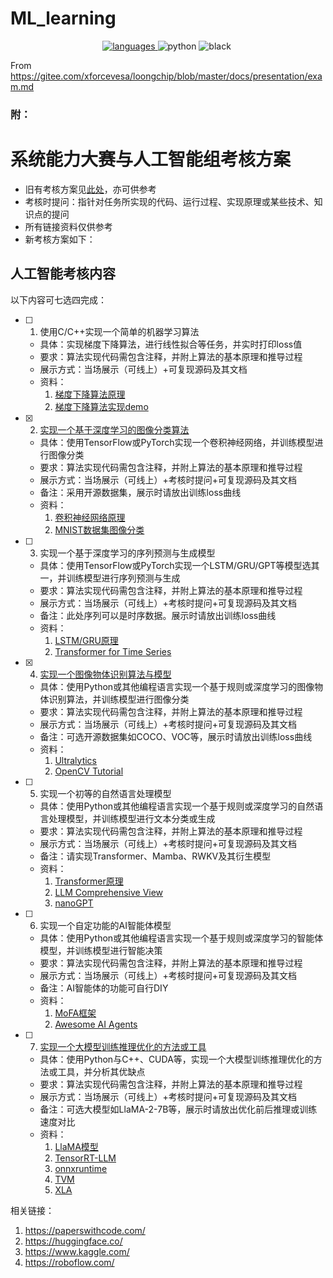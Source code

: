 # ML_learning
<p align="center">
<a href="https://www.python.org">
  <img src="https://img.shields.io/github/languages/top/angjustinl/ML_learning" alt="languages">
</a> 
<img src="https://img.shields.io/badge/python-3.11-blue.svg" alt="python">
<img src="https://img.shields.io/badge/code%20style-black-000000.svg" alt="black">
<img src="https://img.shields.io/github/last-commit/ANGJustinl/ML_learning.svg?label=Updated&logo=github&cacheSeconds=600" alt="">
</p>


From https://gitee.com/xforcevesa/loongchip/blob/master/docs/presentation/exam.md

### 附：
# 系统能力大赛与人工智能组考核方案

- 旧有考核方案见[此处](./exam.old.md)，亦可供参考
- 考核时提问：指针对任务所实现的代码、运行过程、实现原理或某些技术、知识点的提问
- 所有链接资料仅供参考
- 新考核方案如下：

## 人工智能考核内容

以下内容可七选四完成：

- [ ] 1. 使用C/C++实现一个简单的机器学习算法
    - 具体：实现梯度下降算法，进行线性拟合等任务，并实时打印loss值
    - 要求：算法实现代码需包含注释，并附上算法的基本原理和推导过程
    - 展示方式：当场展示（可线上）+可复现源码及其文档
    - 资料：
        1. [梯度下降算法原理](https://dsfftp.readthedocs.io/zh-cn/latest/Linear-Regression/%E6%A2%AF%E5%BA%A6%E4%B8%8B%E9%99%8D%E6%B3%95%E7%9A%84%E6%95%B0%E5%AD%A6%E5%8E%9F%E7%90%86.html)
        2. [梯度下降算法实现demo](https://blog.csdn.net/AbBaCl/article/details/78817775)
- [x] 2. [实现一个基于深度学习的图像分类算法](./MNIST_CNN/)
    - 具体：使用TensorFlow或PyTorch实现一个卷积神经网络，并训练模型进行图像分类
    - 要求：算法实现代码需包含注释，并附上算法的基本原理和推导过程
    - 展示方式：当场展示（可线上）+考核时提问+可复现源码及其文档
    - 备注：采用开源数据集，展示时请放出训练loss曲线
    - 资料：
        1. [卷积神经网络原理](https://zh.d2l.ai/chapter_convolutional-neural-networks/index.html)
        2. [MNIST数据集图像分类](https://pytorch.org/tutorials/beginner/basics/optimization_tutorial.html)
- [ ] 3. 实现一个基于深度学习的序列预测与生成模型
    - 具体：使用TensorFlow或PyTorch实现一个LSTM/GRU/GPT等模型选其一，并训练模型进行序列预测与生成
    - 要求：算法实现代码需包含注释，并附上算法的基本原理和推导过程
    - 展示方式：当场展示（可线上）+考核时提问+可复现源码及其文档
    - 备注：此处序列可以是时序数据。展示时请放出训练loss曲线
    - 资料：
        1. [LSTM/GRU原理](https://towardsdatascience.com/illustrated-guide-to-lstms-and-gru-s-a-step-by-step-explanation-44e9eb85bf21)
        2. [Transformer for Time Series](https://medium.com/intel-tech/how-to-apply-transformers-to-time-series-models-spacetimeformer-e452f2825d2e)
- [x] 4. [实现一个图像物体识别算法与模型](./Vision/)
    - 具体：使用Python或其他编程语言实现一个基于规则或深度学习的图像物体识别算法，并训练模型进行图像分类
    - 要求：算法实现代码需包含注释，并附上算法的基本原理和推导过程
    - 展示方式：当场展示（可线上）+考核时提问+可复现源码及其文档
    - 备注：可选开源数据集如COCO、VOC等，展示时请放出训练loss曲线
    - 资料：
        1. [Ultralytics](https://www.ultralytics.com/)
        2. [OpenCV Tutorial](https://opencv-python-tutorials.readthedocs.io/)
- [ ] 5. 实现一个初等的自然语言处理模型
    - 具体：使用Python或其他编程语言实现一个基于规则或深度学习的自然语言处理模型，并训练模型进行文本分类或生成
    - 要求：算法实现代码需包含注释，并附上算法的基本原理和推导过程
    - 展示方式：当场展示（可线上）+考核时提问+可复现源码及其文档
    - 备注：请实现Transformer、Mamba、RWKV及其衍生模型
    - 资料：
        1. [Transformer原理](https://blogs.nvidia.com/blog/what-is-a-transformer-model/)
        2. [LLM Comprehensive View](https://arxiv.org/abs/2401.02038)
        3. [nanoGPT](https://github.com/karpathy/nanoGPT)
- [ ] 6. 实现一个自定功能的AI智能体模型
    - 具体：使用Python或其他编程语言实现一个基于规则或深度学习的智能体模型，并训练模型进行智能决策
    - 要求：算法实现代码需包含注释，并附上算法的基本原理和推导过程
    - 展示方式：当场展示（可线上）+考核时提问+可复现源码及其文档
    - 备注：AI智能体的功能可自行DIY
    - 资料：
        1. [MoFA框架](https://github.com/moxin-org/mofa/)
        2. [Awesome AI Agents](https://github.com/e2b-dev/awesome-ai-agents)
- [ ] 7. [实现一个大模型训练推理优化的方法或工具](./Speed_optimization/)
    - 具体：使用Python与C++、CUDA等，实现一个大模型训练推理优化的方法或工具，并分析其优缺点
    - 要求：算法实现代码需包含注释，并附上算法的基本原理和推导过程
    - 展示方式：当场展示（可线上）+考核时提问+可复现源码及其文档
    - 备注：可选大模型如LlaMA-2-7B等，展示时请放出优化前后推理或训练速度对比
    - 资料：
        1. [LlaMA模型](https://github.com/meta-llama/llama)
        2. [TensorRT-LLM](https://github.com/NVIDIA/TensorRT-LLM)
        3. [onnxruntime](https://github.com/microsoft/onnxruntime)
        4. [TVM](https://github.com/apache/tvm)
        5. [XLA](https://github.com/openxla/xla)

相关链接：
   1. https://paperswithcode.com/
   2. https://huggingface.co/
   3. https://www.kaggle.com/
   4. https://roboflow.com/
